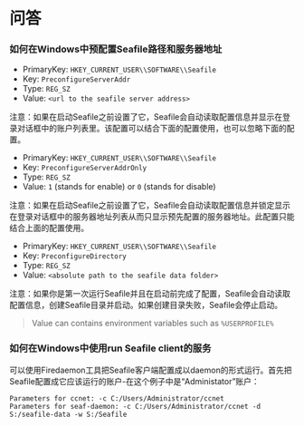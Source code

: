 # 问答

### 如何在Windows中预配置Seafile路径和服务器地址

- PrimaryKey: `HKEY_CURRENT_USER\\SOFTWARE\\Seafile`
- Key: `PreconfigureServerAddr`
- Type: `REG_SZ`
- Value: `<url to the seafile server address>`

注意：如果在启动Seafile之前设置了它，Seafile会自动读取配置信息并显示在登录对话框中的账户列表里。该配置可以结合下面的配置使用，也可以忽略下面的配置。

- PrimaryKey: `HKEY_CURRENT_USER\\SOFTWARE\\Seafile`
- Key: `PreconfigureServerAddrOnly`
- Type: `REG_SZ`
- Value: `1` (stands for enable) or `0` (stands for disable)

注意：如果在启动Seafile之前设置了它，Seafile会自动读取配置信息并锁定显示在登录对话框中的服务器地址列表从而只显示预先配置的服务器地址。此配置只能结合上面的配置使用。

- PrimaryKey: `HKEY_CURRENT_USER\\SOFTWARE\\Seafile`
- Key: `PreconfigureDirectory`
- Type: `REG_SZ`
- Value: `<absolute path to the seafile data folder>`

注意：如果你是第一次运行Seafile并且在启动前完成了配置，Seafile会自动读取配置信息，创建Seafile目录并启动。如果创建目录失败，Seafile会停止启动。

> Value can contains environment variables such as `%USERPROFILE%`

### 如何在Windows中使用run Seafile client的服务

可以使用Firedaemon工具把Seafile客户端配置成以daemon的形式运行。首先把Seafile配置成它应该运行的账户-在这个例子中是“Administator”账户：


```
Parameters for ccnet: -c C:/Users/Administrator/ccnet
Parameters for seaf-daemon: -c C:/Users/Administrator/ccnet -d S:/seafile-data -w S:/Seafile
```


